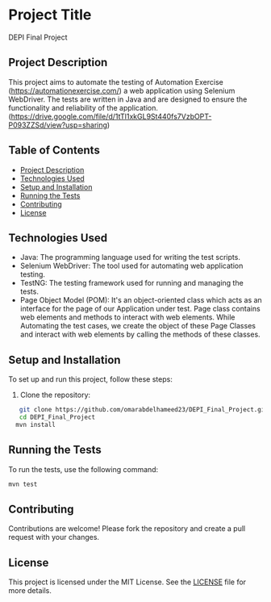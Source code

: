 # Project Title
DEPI Final Project

## Project Description
This project aims to automate the testing of Automation Exercise (https://automationexercise.com/) a web application using Selenium WebDriver. The tests are written in Java and are designed to ensure the functionality and reliability of the application. (https://drive.google.com/file/d/1tTl1xkGL9St440fs7VzbOPT-P093ZZSd/view?usp=sharing)

## Table of Contents
- [Project Description](#project-description)
- [Technologies Used](#technologies-used)
- [Setup and Installation](#setup-and-installation)
- [Running the Tests](#running-the-tests)
- [Contributing](#contributing)
- [License](#license)

## Technologies Used
- Java: The programming language used for writing the test scripts.
- Selenium WebDriver: The tool used for automating web application testing.
- TestNG: The testing framework used for running and managing the tests.
- Page Object Model (POM): It's an object-oriented class which acts as an interface for the page of our Application under test. Page class contains web elements and methods to interact with web elements. While Automating the test cases, we create the object of these Page Classes and interact with web elements by calling the methods of these classes.

## Setup and Installation
To set up and run this project, follow these steps:
1. Clone the repository:
```bash
   git clone https://github.com/omarabdelhameed23/DEPI_Final_Project.git
   cd DEPI_Final_Project
  mvn install
```

## Running the Tests
To run the tests, use the following command:
```bash
mvn test
```

## Contributing
Contributions are welcome! Please fork the repository and create a pull request with your changes.

## License
This project is licensed under the MIT License. See the [LICENSE](LICENSE) file for more details.



